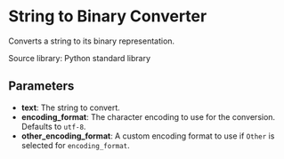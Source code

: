 
# String to Binary Converter

Converts a string to its binary representation.

Source library: Python standard library

## Parameters

- **text**: The string to convert.
- **encoding_format**: The character encoding to use for the conversion. Defaults to `utf-8`.
- **other_encoding_format**: A custom encoding format to use if `Other` is selected for `encoding_format`.
